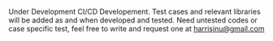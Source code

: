 Under Development
CI/CD Developement. Test cases and relevant libraries will be added as and when developed and tested.
Need untested codes or case specific test, feel free to write and request one at harrisjnu@gmail.com
